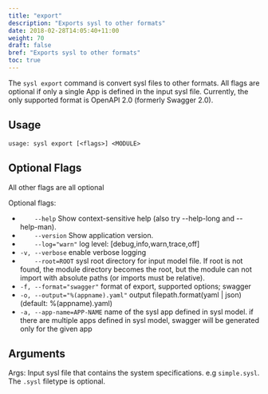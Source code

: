 ```yaml
---
title: "export"
description: "Exports sysl to other formats"
date: 2018-02-28T14:05:40+11:00
weight: 70
draft: false
bref: "Exports sysl to other formats"
toc: true
---
```


The `sysl export` command is convert sysl files to other formats. All flags are optional if only a single App is defined in the input sysl file.
Currently, the only supported format is OpenAPI 2.0 (formerly Swagger 2.0).

## Usage

```
usage: sysl export [<flags>] <MODULE>
```

## Optional Flags

All other flags are all optional


Optional flags:

*  `    --help`               Show context-sensitive help (also try --help-long and --help-man).
*  `    --version`            Show application version.
*  `    --log="warn"`         log level: [debug,info,warn,trace,off]
*  `-v, --verbose`            enable verbose logging
*  `    --root=ROOT`          sysl root directory for input model file. If root is not found, the module directory
                           becomes the root, but the module can not import with absolute paths (or imports must be
                           relative).
*  `-f, --format="swagger"`   format of export, supported options; swagger
*  `-o, --output="%(appname).yaml"`
                           output filepath.format(yaml | json) (default: %(appname).yaml)
*  `-a, --app-name=APP-NAME`  name of the sysl app defined in sysl model. if there are multiple apps defined in sysl
                           model, swagger will be generated only for the given app

## Arguments

Args:
  <MODULE>  Input sysl file that contains the system specifications. e.g `simple.sysl`. The `.sysl` filetype is optional.